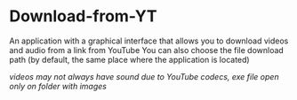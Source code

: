 # Download-from-YT
An application with a graphical interface that allows you to download videos and audio from a link from YouTube
You can also choose the file download path (by default, the same place where the application is located)

*videos may not always have sound due to YouTube codecs, exe file open only on folder with images*
